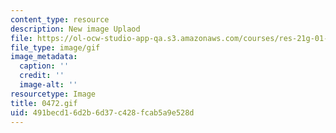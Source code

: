 ```yaml
---
content_type: resource
description: New image Uplaod
file: https://ol-ocw-studio-app-qa.s3.amazonaws.com/courses/res-21g-01-kana-spring-2010/491becd16d2b6d37c428fcab5a9e528d_0472.gif
file_type: image/gif
image_metadata:
  caption: ''
  credit: ''
  image-alt: ''
resourcetype: Image
title: 0472.gif
uid: 491becd1-6d2b-6d37-c428-fcab5a9e528d
---
```

